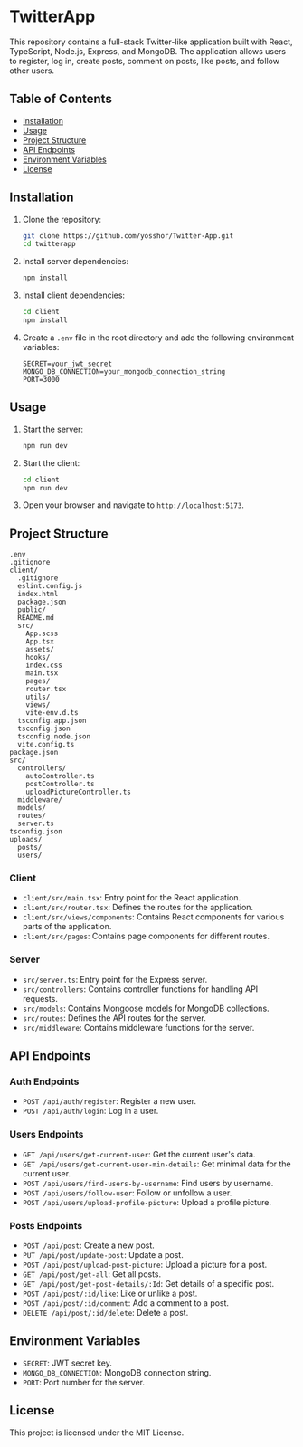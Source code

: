 # TwitterApp

This repository contains a full-stack Twitter-like application built with React, TypeScript, Node.js, Express, and MongoDB. The application allows users to register, log in, create posts, comment on posts, like posts, and follow other users.

## Table of Contents

- [Installation](#installation)
- [Usage](#usage)
- [Project Structure](#project-structure)
- [API Endpoints](#api-endpoints)
- [Environment Variables](#environment-variables)
- [License](#license)

## Installation

1. Clone the repository:

    ```sh
    git clone https://github.com/yosshor/Twitter-App.git 
    cd twitterapp
    ```

2. Install server dependencies:

    ```sh
    npm install
    ```

3. Install client dependencies:

    ```sh
    cd client
    npm install
    ```

4. Create a `.env` file in the root directory and add the following environment variables:

    ```env
    SECRET=your_jwt_secret
    MONGO_DB_CONNECTION=your_mongodb_connection_string
    PORT=3000
    ```

## Usage

1. Start the server:

    ```sh
    npm run dev
    ```

2. Start the client:

    ```sh
    cd client
    npm run dev
    ```

3. Open your browser and navigate to `http://localhost:5173`.

## Project Structure

```plaintext
.env
.gitignore
client/
  .gitignore
  eslint.config.js
  index.html
  package.json
  public/
  README.md
  src/
    App.scss
    App.tsx
    assets/
    hooks/
    index.css
    main.tsx
    pages/
    router.tsx
    utils/
    views/
    vite-env.d.ts
  tsconfig.app.json
  tsconfig.json
  tsconfig.node.json
  vite.config.ts
package.json
src/
  controllers/
    autoController.ts
    postController.ts
    uploadPictureController.ts
  middleware/
  models/
  routes/
  server.ts
tsconfig.json
uploads/
  posts/
  users/
```

### Client

- `client/src/main.tsx`: Entry point for the React application.
- `client/src/router.tsx`: Defines the routes for the application.
- `client/src/views/components`: Contains React components for various parts of the application.
- `client/src/pages`: Contains page components for different routes.

### Server

- `src/server.ts`: Entry point for the Express server.
- `src/controllers`: Contains controller functions for handling API requests.
- `src/models`: Contains Mongoose models for MongoDB collections.
- `src/routes`: Defines the API routes for the server.
- `src/middleware`: Contains middleware functions for the server.

## API Endpoints

### Auth Endpoints

- `POST /api/auth/register`: Register a new user.
- `POST /api/auth/login`: Log in a user.

### Users Endpoints

- `GET /api/users/get-current-user`: Get the current user's data.
- `GET /api/users/get-current-user-min-details`: Get minimal data for the current user.
- `POST /api/users/find-users-by-username`: Find users by username.
- `POST /api/users/follow-user`: Follow or unfollow a user.
- `POST /api/users/upload-profile-picture`: Upload a profile picture.

### Posts Endpoints

- `POST /api/post`: Create a new post.
- `PUT /api/post/update-post`: Update a post.
- `POST /api/post/upload-post-picture`: Upload a picture for a post.
- `GET /api/post/get-all`: Get all posts.
- `GET /api/post/get-post-details/:Id`: Get details of a specific post.
- `POST /api/post/:id/like`: Like or unlike a post.
- `POST /api/post/:id/comment`: Add a comment to a post.
- `DELETE /api/post/:id/delete`: Delete a post.


## Environment Variables

- `SECRET`: JWT secret key.
- `MONGO_DB_CONNECTION`: MongoDB connection string.
- `PORT`: Port number for the server.



## License

This project is licensed under the MIT License.

